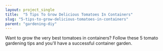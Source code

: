 ```yaml
---
layout: project_single
title:  "5 Tips To Grow Delicious Tomatoes In Containers"
slug: "5-tips-to-grow-delicious-tomatoes-in-containers"
parent: "gardening-diy"
---
```

Want to grow the very best tomatoes in containers? Follow these 5 tomato gardening tips and you'll have a successful container garden.